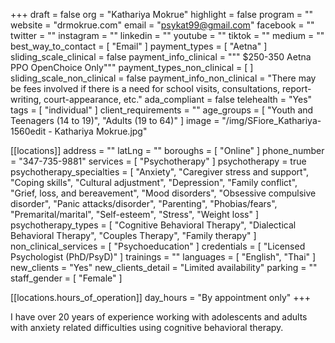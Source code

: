 +++
draft = false
org = "Kathariya Mokrue"
highlight = false
program = ""
website = "drmokrue.com"
email = "psykat99@gmail.com"
facebook = ""
twitter = ""
instagram = ""
linkedin = ""
youtube = ""
tiktok = ""
medium = ""
best_way_to_contact = [ "Email" ]
payment_types = [ "Aetna" ]
sliding_scale_clinical = false
payment_info_clinical = """
$250-350
Aetna PPO OpenChoice Only"""
payment_types_non_clinical = [ ]
sliding_scale_non_clinical = false
payment_info_non_clinical = "There may be fees involved if there is a need for school visits, consultations, report-writing, court-appearance, etc."
ada_compliant = false
telehealth = "Yes"
tags = [ "individual" ]
client_requirements = ""
age_groups = [ "Youth and Teenagers (14 to 19)", "Adults (19 to 64)" ]
image = "/img/SFiore_Kathariya-1560edit - Kathariya Mokrue.jpg"

[[locations]]
address = ""
latLng = ""
boroughs = [ "Online" ]
phone_number = "347-735-9881"
services = [ "Psychotherapy" ]
psychotherapy = true
psychotherapy_specialties = [
  "Anxiety",
  "Caregiver stress and support",
  "Coping skills",
  "Cultural adjustment",
  "Depression",
  "Family conflict",
  "Grief, loss, and bereavement",
  "Mood disorders",
  "Obsessive compulsive disorder",
  "Panic attacks/disorder",
  "Parenting",
  "Phobias/fears",
  "Premarital/marital",
  "Self-esteem",
  "Stress",
  "Weight loss"
]
psychotherapy_types = [
  "Cognitive Behavioral Therapy",
  "Dialectical Behavioral Therapy",
  "Couples Therapy",
  "Family therapy"
]
non_clinical_services = [ "Psychoeducation" ]
credentials = [ "Licensed Psychologist (PhD/PsyD)" ]
trainings = ""
languages = [ "English", "Thai" ]
new_clients = "Yes"
new_clients_detail = "Limited availability"
parking = ""
staff_gender = [ "Female" ]

  [[locations.hours_of_operation]]
  day_hours = "By appointment only"
+++

I have over 20 years of experience working with adolescents and adults with anxiety related difficulties using cognitive behavioral therapy.
